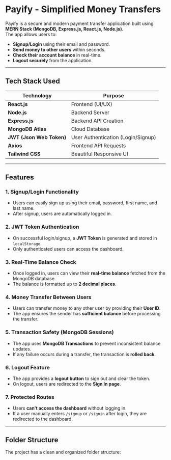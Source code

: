 # Payify - Simplified Money Transfers  

Payify is a secure and modern payment transfer application built using **MERN Stack (MongoDB, Express.js, React.js, Node.js)**.  
The app allows users to:  
- **Signup/Login** using their email and password.  
- **Send money to other users** within seconds.  
- **Check their account balance** in real-time.  
- **Logout securely** from the application.  

---

## Tech Stack Used  
| Technology      | Purpose                                                        |  
|-----------------|----------------------------------------------------------------|  
| **React.js**     | Frontend (UI/UX)                                              |  
| **Node.js**      | Backend Server                                                |  
| **Express.js**   | Backend API Creation                                          |  
| **MongoDB Atlas**| Cloud Database                                                |  
| **JWT (Json Web Token)** | User Authentication (Login/Signup)                   |  
| **Axios**        | Frontend API Requests                                         |  
| **Tailwind CSS** | Beautiful Responsive UI                                       |  

---

## Features  
### 1. Signup/Login Functionality  
- Users can easily sign up using their email, password, first name, and last name.  
- After signup, users are automatically logged in.  

### 2. JWT Token Authentication  
- On successful login/signup, a **JWT Token** is generated and stored in `localStorage`.  
- Only authenticated users can access the dashboard.  

### 3. Real-Time Balance Check  
- Once logged in, users can view their **real-time balance** fetched from the MongoDB database.  
- The balance is formatted up to **2 decimal places**.  

### 4. Money Transfer Between Users  
- Users can transfer money to any other user by providing their **User ID**.  
- The app ensures the sender has **sufficient balance** before processing the transfer.  

### 5. Transaction Safety (MongoDB Sessions)  
- The app uses **MongoDB Transactions** to prevent inconsistent balance updates.  
- If any failure occurs during a transfer, the transaction is **rolled back**.  

### 6. Logout Feature  
- The app provides a **logout button** to sign out and clear the token.  
- On logout, users are redirected to the **Sign In page**.  

### 7. Protected Routes  
- Users **can't access the dashboard** without logging in.  
- If a user manually enters `/signup` or `/signin` after login, they are redirected to the dashboard.  

---

## Folder Structure  
The project has a clean and organized folder structure:  
